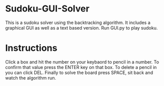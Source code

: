 # Sudoku-GUI-Solver

This is a sudoku solver using the backtracking algorithm. It includes a graphical GUI as well as a text based version.
Run GUI.py to play sudoku.

# Instructions

Click a box and hit the number on your keybaord to pencil in a number. To confirm that value press the ENTER key on that box. To delete a pencil in you can click DEL. Finally to solve the board press SPACE, sit back and watch the algorithm run.



